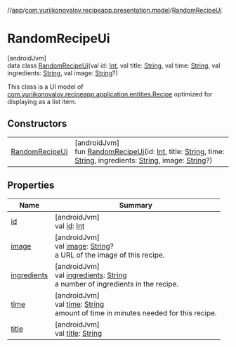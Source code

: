 //[app](../../../index.md)/[com.yuriikonovalov.recipeapp.presentation.model](../index.md)/[RandomRecipeUi](index.md)

# RandomRecipeUi

[androidJvm]\
data class [RandomRecipeUi](index.md)(val id: [Int](https://kotlinlang.org/api/latest/jvm/stdlib/kotlin/-int/index.html), val title: [String](https://kotlinlang.org/api/latest/jvm/stdlib/kotlin/-string/index.html), val time: [String](https://kotlinlang.org/api/latest/jvm/stdlib/kotlin/-string/index.html), val ingredients: [String](https://kotlinlang.org/api/latest/jvm/stdlib/kotlin/-string/index.html), val image: [String](https://kotlinlang.org/api/latest/jvm/stdlib/kotlin/-string/index.html)?)

This class is a UI model of [com.yuriikonovalov.recipeapp.application.entities.Recipe](../../com.yuriikonovalov.recipeapp.application.entities/-recipe/index.md) optimized for displaying as a list item.

## Constructors

| | |
|---|---|
| [RandomRecipeUi](-random-recipe-ui.md) | [androidJvm]<br>fun [RandomRecipeUi](-random-recipe-ui.md)(id: [Int](https://kotlinlang.org/api/latest/jvm/stdlib/kotlin/-int/index.html), title: [String](https://kotlinlang.org/api/latest/jvm/stdlib/kotlin/-string/index.html), time: [String](https://kotlinlang.org/api/latest/jvm/stdlib/kotlin/-string/index.html), ingredients: [String](https://kotlinlang.org/api/latest/jvm/stdlib/kotlin/-string/index.html), image: [String](https://kotlinlang.org/api/latest/jvm/stdlib/kotlin/-string/index.html)?) |

## Properties

| Name | Summary |
|---|---|
| [id](id.md) | [androidJvm]<br>val [id](id.md): [Int](https://kotlinlang.org/api/latest/jvm/stdlib/kotlin/-int/index.html) |
| [image](image.md) | [androidJvm]<br>val [image](image.md): [String](https://kotlinlang.org/api/latest/jvm/stdlib/kotlin/-string/index.html)?<br>a URL of the image of this recipe. |
| [ingredients](ingredients.md) | [androidJvm]<br>val [ingredients](ingredients.md): [String](https://kotlinlang.org/api/latest/jvm/stdlib/kotlin/-string/index.html)<br>a number of ingredients in the recipe. |
| [time](time.md) | [androidJvm]<br>val [time](time.md): [String](https://kotlinlang.org/api/latest/jvm/stdlib/kotlin/-string/index.html)<br>amount of time in minutes needed for this recipe. |
| [title](title.md) | [androidJvm]<br>val [title](title.md): [String](https://kotlinlang.org/api/latest/jvm/stdlib/kotlin/-string/index.html) |
